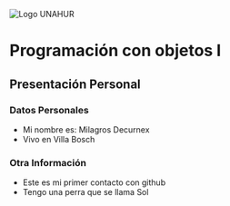 ![Logo UNAHUR](./UNAHUR.png)

# Programación con objetos I
## Presentación Personal

### Datos Personales
- Mi nombre es: Milagros Decurnex
- Vivo en Villa Bosch


### Otra Información
- Este es mi primer contacto con github
- Tengo una perra que se llama Sol
